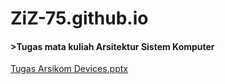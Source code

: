 # ZiZ-75.github.io
#### >Tugas mata kuliah Arsitektur Sistem Komputer

[Tugas Arsikom Devices.pptx](https://github.com/ZiZ-75/ZiZ-75.github.io/files/13201179/Tugas.Arsikom.Devices.pptx)
